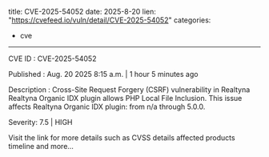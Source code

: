  
title: CVE-2025-54052
date: 2025-8-20
lien: "https://cvefeed.io/vuln/detail/CVE-2025-54052"
categories:
  - cve
---

CVE ID : CVE-2025-54052

Published :  Aug. 20
2025
8:15 a.m. | 1 hour
5 minutes ago

Description : Cross-Site Request Forgery (CSRF) vulnerability in Realtyna Realtyna Organic IDX plugin allows PHP Local File Inclusion. This issue affects Realtyna Organic IDX plugin: from n/a through 5.0.0.

Severity: 7.5 | HIGH

Visit the link for more details
such as CVSS details
affected products
timeline
and more...
